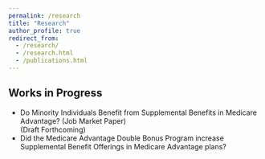 ```yaml
---
permalink: /research
title: "Research"
author_profile: true
redirect_from: 
  - /research/
  - /research.html
  - /publications.html
---
```

 
## Works in Progress
- Do Minority Individuals Benefit from Supplemental Benefits in Medicare Advantage? (Job Market Paper) \
  (Draft Forthcoming)
- Did the Medicare Advantage Double Bonus Program increase Supplemental Benefit Offerings in Medicare Advantage plans?
